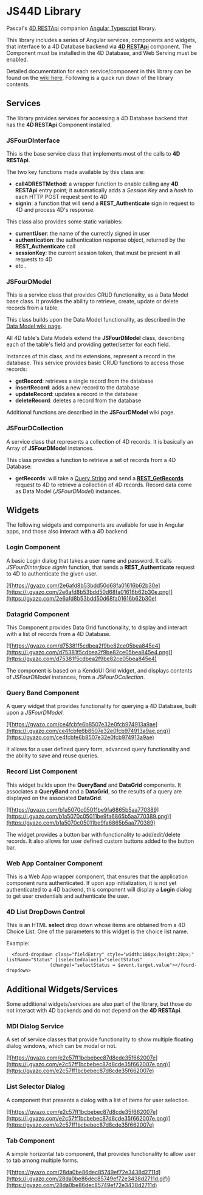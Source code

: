 # JS44D Library
Pascal's [4D RESTApi](https://github.com/fourctv/FourDRESTApi) companion [Angular Typescript](http://angular.io) library.

This library includes a series of Angular services, components and widgets, that interface to a 4D Database backend via **[4D RESTApi](https://github.com/fourctv/FourDRESTApi)** component. The Component must be installed in the 4D Database, and Web Serving must be enabled.

Detailed documentation for each service/component in this library can be found on the [wiki here](https://github.com/fourctv/JS44D/wiki). Following is a quick run down of the library contents.

## Services
The library provides services for accessing a 4D Database backend that has the **4D RESTApi** Component installed.

### JSFourDInterface
This is the base service class that implements most of the calls to **4D RESTApi**.

The two key functions made available by this class are:
- **call4DRESTMethod**: a wrapper function to enable calling any **4D RESTApi** entry point; it automatically adds a *Session Key* and a *hash* to each HTTP POST request sent to 4D
- **signin**: a function that will send a **REST_Authenticate** sign in request to 4D and process 4D's response.

This class also provides some static variables:
- **currentUser**: the name of the currectly signed in user
- **authentication**: the authentication response object, returned by the **REST_Authenticate** call
- **sessionKey**: the current session token, that must be present in all requests to 4D
- etc..

### JSFourDModel
This is a service class that provides CRUD functionality, as a Data Model base class. It provides the ability to retrieve, create, update or delete records from a table.

This class builds upon the Data Model functionality, as described in the [Data Model wiki page](https://github.com/fourctv/JS44D/wiki/Data-Modeling). 

All 4D table's Data Models extend the **JSFourDModel** class, describing each of the table's field and providing getter/setter for each field.

Instances of this class, and its extensions, represent a record in the database. This service provides basic CRUD functions to access those records:
- **getRecord**: retrieves a single record from the database
- **insertRecord**: adds a new record to the database
- **updateRecord**: updates a record in the database
- **deleteRecord**: deletes a record from the database

Additional functions are described in the **JSFourDModel** wiki page.

### JSFourDCollection
A service class that represents a collection of 4D records. It is basically an Array of **JSFourDModel** instances.

This class provides a function to retrieve a set of records from a 4D Database:
- **getRecords**: will take a [Query String](https://github.com/fourctv/FourDRESTApi/wiki/The-JS44D-Query-String) and send a **[REST_GetRecords](https://github.com/fourctv/FourDRESTApi/wiki/REST_GetRecords)** request to 4D to retrieve a collection of 4D records. Record data come as Data Model (*JSFourDModel*) instances.

## Widgets
The following widgets and components are available for use in Angular apps, and those also interact with a 4D backend.

### Login Component
A basic Login dialog that takes a user name and password. It calls *JSFourDInterface signin* function, that sends a **REST_Authenticate** request to 4D to authenticate the given user.

[![https://gyazo.com/2e6afd8b53bdd50d68fa01616b62b30e](https://i.gyazo.com/2e6afd8b53bdd50d68fa01616b62b30e.png)](https://gyazo.com/2e6afd8b53bdd50d68fa01616b62b30e)

### Datagrid Component
This Component provides Data Grid functionality, to display and interact with a list of records from a 4D Database.

[![https://gyazo.com/d75381f5cdbea2f9be82ce05bea845e4](https://i.gyazo.com/d75381f5cdbea2f9be82ce05bea845e4.png)](https://gyazo.com/d75381f5cdbea2f9be82ce05bea845e4)

The component is based on a KendoUI Grid widget, and displays contents of _JSFourDModel_ instances, from a _JSFourDCollection_. 

### Query Band Component
A query widget that provides functionality for querying a 4D Database, built upon a _JSFourDModel_.

[![https://gyazo.com/ce4fcbfe6b8507e32e0fcb974913a9ae](https://i.gyazo.com/ce4fcbfe6b8507e32e0fcb974913a9ae.png)](https://gyazo.com/ce4fcbfe6b8507e32e0fcb974913a9ae)

It allows for a user defined query form, advanced query functionality and the ability to save and reuse queries.

### Record List Component
This widget builds upon the **QueryBand** and **DataGrid** components. It associates a **QueryBand** and a **DataGrid**, so the results of a query are displayed on the associated **DataGrid**.

[![https://gyazo.com/b1a5070c05011be9fa6865b5aa770389](https://i.gyazo.com/b1a5070c05011be9fa6865b5aa770389.png)](https://gyazo.com/b1a5070c05011be9fa6865b5aa770389)

The widget provides a button bar with functionality to add/edit/delete records. It also allows for user defined custom buttons added to the button bar.

### Web App Container Component
This is a Web App wrapper component, that ensures that the application component runs authenticated. If upon app initialization, it is not yet authenticated to a 4D backend, this component will display a **Login** dialog to get user credentials and authenticate the user.

### 4D List DropDown Control
This is an HTML **select** drop down whose items are obtained from a 4D Choice List. One of the parameters to this widget is the choice list name.

Example:
```
  <fourd-dropdown class="fieldEntry" style="width:180px;height:20px;" listName="Status" [(selectedValue)]="selectStatus"
                (change)="selectStatus = $event.target.value"></fourd-dropdown>
```

## Additional Widgets/Services
Some additional widgets/services are also part of the library, but those do not interact with 4D backends and do not depend on the **4D RESTApi**.

### MDI Dialog Service
A set of service classes that provide functionality to show multiple floating dialog windows, which can be modal or not.

[![https://gyazo.com/e2c57ff1bcbebec87d8cde35f662007e](https://i.gyazo.com/e2c57ff1bcbebec87d8cde35f662007e.png)](https://gyazo.com/e2c57ff1bcbebec87d8cde35f662007e)

### List Selector Dialog
A component that presents a dialog with a list of items for user selection.

[![https://gyazo.com/e2c57ff1bcbebec87d8cde35f662007e](https://i.gyazo.com/e2c57ff1bcbebec87d8cde35f662007e.png)](https://gyazo.com/e2c57ff1bcbebec87d8cde35f662007e)

### Tab Component
A simple horizontal tab component, that provides functionality to allow user to tab among multiple forms.

[![https://gyazo.com/28da0be86dec85749ef72e3438d2711d](https://i.gyazo.com/28da0be86dec85749ef72e3438d2711d.gif)](https://gyazo.com/28da0be86dec85749ef72e3438d2711d)

